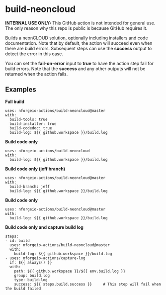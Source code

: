 # build-neoncloud

**INTERNAL USE ONLY:** This GitHub action is not intended for general use.  The only reason why this repo is public is because GitHub requires it.

Builds a neonCLOUD solution, optionally including installers and code documentation.  Note that by default, the
action will succeed even when there are build errors.  Subsequent steps can use the **success** output to detect
the error in this case.

You can set the **fail-on-error** input to **true** to have the action step fail for build errors.  Note that the 
**success** and any other outputs will not be returned when the action fails.

## Examples

**Full build**
```
uses: nforgeio-actions/build-neoncloud@master
with:
  build-tools: true
  build-installer: true
  build-codedoc: true
  build-log: ${{ github.workspace }}/build.log
```

**Build code only**
```
uses: nforgeio-actions/build-neoncloud
with:
  build-log: ${{ github.workspace }}/build.log
```

**Build code only (jeff branch)**
```
uses: nforgeio-actions/build-neoncloud@master
with:
  build-branch: jeff
  build-log: ${{ github.workspace }}/build.log
```

**Build code only**
```
uses: nforgeio-actions/build-neoncloud@master
with:
  build-log: ${{ github.workspace }}/build.log
```

**Build code only and capture build log**
```
steps:
- id: build
  uses: nforgeio-actions/build-neoncloud@master
  with:
    build-log: ${{ github.workspace }}/build.log
- uses: nforgeio-actions/capture-log
  if: ${{ always() }}
  with:
    path: ${{ github.workspace }}/${{ env.build.log }}
    group: build.log
    type: build-log
    success: ${{ steps.build.success }}     # This step will fail when the build failed
```
